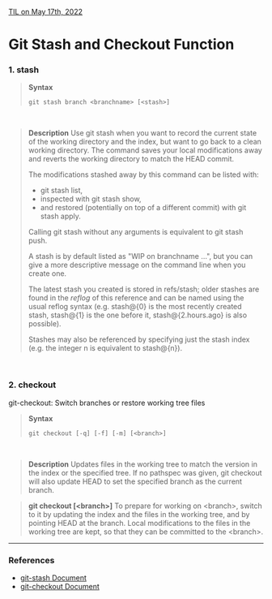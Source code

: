 [TIL on May 17th, 2022](../../TIL/2022/05-17-2022.md)
# **Git Stash and Checkout Function**

### 1. stash
> **Syntax**
> ```t
> git stash branch <branchname> [<stash>]
> ```

<br>
 
> **Description**
> Use git stash when you want to record the current state of the working directory and the index, but want to go back to a clean working directory.
> The command saves your local modifications away and reverts the working directory to match the HEAD commit.
>
> The modifications stashed away by this command can be listed with:
> * git stash list,
> * inspected with git stash show,
> * and restored (potentially on top of a different commit) with git stash apply.
>
> Calling git stash without any arguments is equivalent to git stash push.
>
> A stash is by default listed as "WIP on branchname …​", but you can give a more descriptive message on the command line when you create one.
> 
> The latest stash you created is stored in refs/stash; older stashes are found in the *reflog* of this reference and can be named using the usual reflog syntax
> (e.g. stash@{0} is the most recently created stash, stash@{1} is the one before it, stash@{2.hours.ago} is also possible).
> 
> Stashes may also be referenced by specifying just the stash index (e.g. the integer n is equivalent to stash@{n}).

<br>

### 2. checkout
git-checkout: Switch branches or restore working tree files
 
> **Syntax**
> ```t
> git checkout [-q] [-f] [-m] [<branch>]
> ```

<br>

> **Description**
> Updates files in the working tree to match the version in the index or the specified tree.
> If no pathspec was given, git checkout will also update HEAD to set the specified branch as the current branch.

> **git checkout [&lt;branch&gt;]**
> To prepare for working on &lt;branch&gt;, switch to it by updating the index and the files in the working tree, and by pointing HEAD at the branch.
> Local modifications to the files in the working tree are kept, so that they can be committed to the &lt;branch&gt;.

___

### References
- [git-stash Document](https://git-scm.com/docs/git-stash)
- [git-checkout Document](https://git-scm.com/docs/git-checkout)